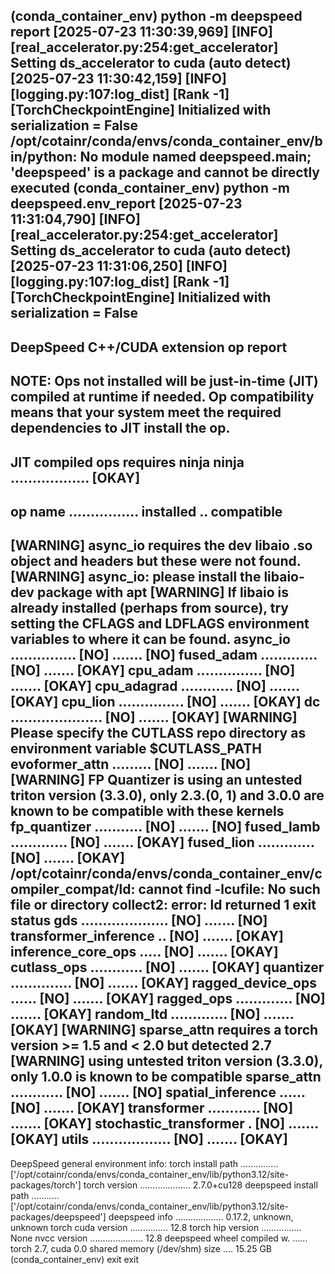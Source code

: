 (conda_container_env) python -m deepspeed report
[2025-07-23 11:30:39,969] [INFO] [real_accelerator.py:254:get_accelerator] Setting ds_accelerator to cuda (auto detect)
[2025-07-23 11:30:42,159] [INFO] [logging.py:107:log_dist] [Rank -1] [TorchCheckpointEngine] Initialized with serialization = False
/opt/cotainr/conda/envs/conda_container_env/bin/python: No module named deepspeed.__main__; 'deepspeed' is a package and cannot be directly executed
(conda_container_env) python -m deepspeed.env_report
[2025-07-23 11:31:04,790] [INFO] [real_accelerator.py:254:get_accelerator] Setting ds_accelerator to cuda (auto detect)
[2025-07-23 11:31:06,250] [INFO] [logging.py:107:log_dist] [Rank -1] [TorchCheckpointEngine] Initialized with serialization = False
--------------------------------------------------
DeepSpeed C++/CUDA extension op report
--------------------------------------------------
NOTE: Ops not installed will be just-in-time (JIT) compiled at
      runtime if needed. Op compatibility means that your system
      meet the required dependencies to JIT install the op.
--------------------------------------------------
JIT compiled ops requires ninja
ninja .................. [OKAY]
--------------------------------------------------
op name ................ installed .. compatible
--------------------------------------------------
 [WARNING]  async_io requires the dev libaio .so object and headers but these were not found.
 [WARNING]  async_io: please install the libaio-dev package with apt
 [WARNING]  If libaio is already installed (perhaps from source), try setting the CFLAGS and LDFLAGS environment variables to where it can be found.
async_io ............... [NO] ....... [NO]
fused_adam ............. [NO] ....... [OKAY]
cpu_adam ............... [NO] ....... [OKAY]
cpu_adagrad ............ [NO] ....... [OKAY]
cpu_lion ............... [NO] ....... [OKAY]
dc ..................... [NO] ....... [OKAY]
 [WARNING]  Please specify the CUTLASS repo directory as environment variable $CUTLASS_PATH
evoformer_attn ......... [NO] ....... [NO]
 [WARNING]  FP Quantizer is using an untested triton version (3.3.0), only 2.3.(0, 1) and 3.0.0 are known to be compatible with these kernels
fp_quantizer ........... [NO] ....... [NO]
fused_lamb ............. [NO] ....... [OKAY]
fused_lion ............. [NO] ....... [OKAY]
/opt/cotainr/conda/envs/conda_container_env/compiler_compat/ld: cannot find -lcufile: No such file or directory
collect2: error: ld returned 1 exit status
gds .................... [NO] ....... [NO]
transformer_inference .. [NO] ....... [OKAY]
inference_core_ops ..... [NO] ....... [OKAY]
cutlass_ops ............ [NO] ....... [OKAY]
quantizer .............. [NO] ....... [OKAY]
ragged_device_ops ...... [NO] ....... [OKAY]
ragged_ops ............. [NO] ....... [OKAY]
random_ltd ............. [NO] ....... [OKAY]
 [WARNING]  sparse_attn requires a torch version >= 1.5 and < 2.0 but detected 2.7
 [WARNING]  using untested triton version (3.3.0), only 1.0.0 is known to be compatible
sparse_attn ............ [NO] ....... [NO]
spatial_inference ...... [NO] ....... [OKAY]
transformer ............ [NO] ....... [OKAY]
stochastic_transformer . [NO] ....... [OKAY]
utils .................. [NO] ....... [OKAY]
--------------------------------------------------
DeepSpeed general environment info:
torch install path ............... ['/opt/cotainr/conda/envs/conda_container_env/lib/python3.12/site-packages/torch']
torch version .................... 2.7.0+cu128
deepspeed install path ........... ['/opt/cotainr/conda/envs/conda_container_env/lib/python3.12/site-packages/deepspeed']
deepspeed info ................... 0.17.2, unknown, unknown
torch cuda version ............... 12.8
torch hip version ................ None
nvcc version ..................... 12.8
deepspeed wheel compiled w. ...... torch 2.7, cuda 0.0
shared memory (/dev/shm) size .... 15.25 GB
(conda_container_env) exit
exit
